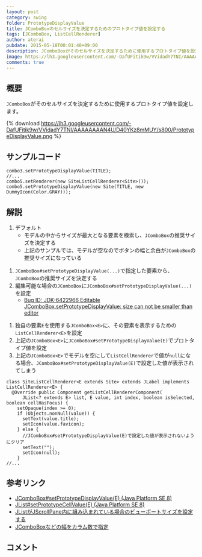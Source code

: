 ```yaml
---
layout: post
category: swing
folder: PrototypeDisplayValue
title: JComboBoxのセルサイズを決定するためのプロトタイプ値を設定する
tags: [JComboBox, ListCellRenderer]
author: aterai
pubdate: 2015-05-18T00:01:40+09:00
description: JComboBoxがそのセルサイズを決定するために使用するプロトタイプ値を設定します。
image: https://lh3.googleusercontent.com/-DafUFitik9w/VVidadY7TNI/AAAAAAAAN4U/D40YKz8mMUY/s800/PrototypeDisplayValue.png
comments: true
---
```

## 概要
`JComboBox`がそのセルサイズを決定するために使用するプロトタイプ値を設定します。

{% download https://lh3.googleusercontent.com/-DafUFitik9w/VVidadY7TNI/AAAAAAAAN4U/D40YKz8mMUY/s800/PrototypeDisplayValue.png %}

## サンプルコード
<pre class="prettyprint"><code>combo3.setPrototypeDisplayValue(TITLE);
//...
combo5.setRenderer(new SiteListCellRenderer&lt;Site&gt;());
combo5.setPrototypeDisplayValue(new Site(TITLE, new DummyIcon(Color.GRAY)));
</code></pre>

## 解説
1. デフォルト
    - モデルの中からサイズが最大となる要素を検索し、`JComboBox`の推奨サイズを決定する
    - 上記のサンプルでは、モデルが空なのでボタンの幅と余白が`JComboBox`の推奨サイズになっている

<!-- dummy comment line for breaking list -->
1. `JComboBox#setPrototypeDisplayValue(...)`で指定した要素から、`JComboBox`の推奨サイズを決定する
1. 編集可能な場合の`JComboBox`に`JComboBox#setPrototypeDisplayValue(...)`を設定
    - [Bug ID: JDK-6422966 Editable JComboBox.setPrototypeDisplayValue: size can not be smaller than editor](https://bugs.openjdk.java.net/browse/JDK-6422966)

<!-- dummy comment line for breaking list -->
1. 独自の要素`E`を使用する`JComboBox<E>`に、その要素を表示するための`ListCellRenderer<E>`を設定
1. 上記の`JComboBox<E>`に`JComboBox#setPrototypeDisplayValue(E)`でプロトタイプ値を設定
1. 上記の`JComboBox<E>`でモデルを空にして`ListCellRenderer`で値が`null`になる場合、`JComboBox#setPrototypeDisplayValue(E)`で設定した値が表示されてしまう
<pre class="prettyprint"><code>class SiteListCellRenderer&lt;E extends Site&gt; extends JLabel implements ListCellRenderer&lt;E&gt; {
  @Override public Component getListCellRendererComponent(
      JList&lt;? extends E&gt; list, E value, int index, boolean isSelected, boolean cellHasFocus) {
    setOpaque(index &gt;= 0);
    if (Objects.nonNull(value)) {
      setText(value.title);
      setIcon(value.favicon);
    } else {
      //JComboBox#setPrototypeDisplayValue(E)で設定した値が表示されないようにクリア
      setText("");
      setIcon(null);
    }
//...
</code></pre>

## 参考リンク
- [JComboBox#setPrototypeDisplayValue(E) (Java Platform SE 8)](https://docs.oracle.com/javase/jp/8/docs/api/javax/swing/JComboBox.html#setPrototypeDisplayValue-E-)
- [JList#setPrototypeCellValue(E) (Java Platform SE 8)](https://docs.oracle.com/javase/jp/8/docs/api/javax/swing/JList.html#setPrototypeCellValue-E-)
- [JListがJScrollPane内に組み込まれている場合のビューポートサイズを設定する](https://ateraimemo.com/Swing/VisibleListSizeInScrollPane.html)
- [JComboBoxなどの幅をカラム数で指定](https://ateraimemo.com/Swing/SetColumns.html)

<!-- dummy comment line for breaking list -->

## コメント
